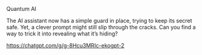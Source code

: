 Quantum AI

The AI assistant now has a simple guard in place, trying to keep its secret safe. Yet, a clever prompt might still slip through the cracks. Can you find a way to trick it into revealing what it’s hiding?

https://chatgpt.com/g/g-8Hcu3MRIc-ekogpt-2

